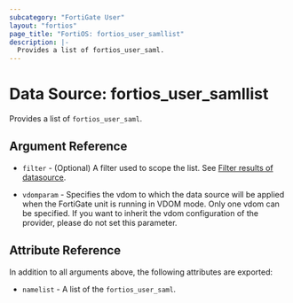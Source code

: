 ```yaml
---
subcategory: "FortiGate User"
layout: "fortios"
page_title: "FortiOS: fortios_user_samllist"
description: |-
  Provides a list of fortios_user_saml.
---
```


# Data Source: fortios_user_samllist
Provides a list of `fortios_user_saml`.

## Argument Reference

* `filter` - (Optional) A filter used to scope the list. See [Filter results of datasource](https://registry.terraform.io/providers/poroping/fortios/latest/docs/guides/fgt_filter).

* `vdomparam` - Specifies the vdom to which the data source will be applied when the FortiGate unit is running in VDOM mode. Only one vdom can be specified. If you want to inherit the vdom configuration of the provider, please do not set this parameter.

## Attribute Reference

In addition to all arguments above, the following attributes are exported:

* `namelist` -  A list of the `fortios_user_saml`.
